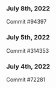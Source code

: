 ### July 8th, 2022

Commit #94397

### July 5th, 2022

Commit #314353


### July 4th, 2022

Commit #72281
